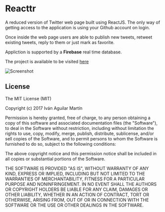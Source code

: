 # Reacttr

A reduced version of Twitter web page built using ReactJS.
The only way of getting access to the application is using your Github account on login.

Once inside the web page users are able to publish new tweets, retweet existing tweets, reply to them or just mark as favorite.

Appliction is supported by a **Firebase** real time database.

The project is available to be visited [here](https://curso-react-25aa9.firebaseapp.com/)

![Screenshot](http://res.cloudinary.com/dr4a6933v/image/upload/c_scale,w_400/v1489141945/screenshot_eskjlq.png)

## License
 
The MIT License (MIT)

Copyright (c) 2017 Iván Aguilar Martín

Permission is hereby granted, free of charge, to any person obtaining a copy of this software and associated documentation files (the "Software"), to deal in the Software without restriction, including without limitation the rights to use, copy, modify, merge, publish, distribute, sublicense, and/or sell copies of the Software, and to permit persons to whom the Software is furnished to do so, subject to the following conditions:

The above copyright notice and this permission notice shall be included in all copies or substantial portions of the Software.

THE SOFTWARE IS PROVIDED "AS IS", WITHOUT WARRANTY OF ANY KIND, EXPRESS OR IMPLIED, INCLUDING BUT NOT LIMITED TO THE WARRANTIES OF MERCHANTABILITY, FITNESS FOR A PARTICULAR PURPOSE AND NONINFRINGEMENT. IN NO EVENT SHALL THE AUTHORS OR COPYRIGHT HOLDERS BE LIABLE FOR ANY CLAIM, DAMAGES OR OTHER LIABILITY, WHETHER IN AN ACTION OF CONTRACT, TORT OR OTHERWISE, ARISING FROM, OUT OF OR IN CONNECTION WITH THE SOFTWARE OR THE USE OR OTHER DEALINGS IN THE SOFTWARE.
